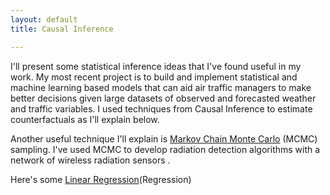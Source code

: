 ```yaml
---
layout: default
title: Causal Inference

---
```


I'll present some statistical inference ideas that I've found useful in my work.  My most recent project is to build and implement statistical and machine learning based models that can aid air traffic managers to make better decisions given large datasets of observed and forecasted weather and traffic variables.  I used techniques from Causal Inference to estimate counterfactuals as I'll explain below.  

Another useful technique I'll explain is [Markov Chain Monte Carlo](/MCMC/) (MCMC) sampling.  I've used MCMC to develop radiation detection algorithms with a network of wireless radiation sensors .

Here's some [Linear Regression](/linreg/)(Regression)
